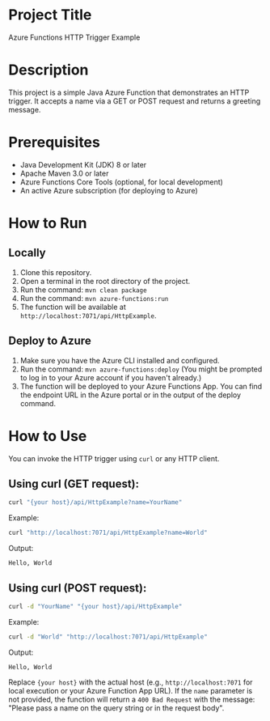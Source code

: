 # Project Title
Azure Functions HTTP Trigger Example

# Description
This project is a simple Java Azure Function that demonstrates an HTTP trigger. It accepts a name via a GET or POST request and returns a greeting message.

# Prerequisites
- Java Development Kit (JDK) 8 or later
- Apache Maven 3.0 or later
- Azure Functions Core Tools (optional, for local development)
- An active Azure subscription (for deploying to Azure)

# How to Run

## Locally
1. Clone this repository.
2. Open a terminal in the root directory of the project.
3. Run the command: `mvn clean package`
4. Run the command: `mvn azure-functions:run`
5. The function will be available at `http://localhost:7071/api/HttpExample`.

## Deploy to Azure
1. Make sure you have the Azure CLI installed and configured.
2. Run the command: `mvn azure-functions:deploy`
   (You might be prompted to log in to your Azure account if you haven't already.)
3. The function will be deployed to your Azure Functions App. You can find the endpoint URL in the Azure portal or in the output of the deploy command.

# How to Use
You can invoke the HTTP trigger using `curl` or any HTTP client.

## Using curl (GET request):
```bash
curl "{your host}/api/HttpExample?name=YourName"
```
Example:
```bash
curl "http://localhost:7071/api/HttpExample?name=World"
```
Output:
```
Hello, World
```

## Using curl (POST request):
```bash
curl -d "YourName" "{your host}/api/HttpExample"
```
Example:
```bash
curl -d "World" "http://localhost:7071/api/HttpExample"
```
Output:
```
Hello, World
```

Replace `{your host}` with the actual host (e.g., `http://localhost:7071` for local execution or your Azure Function App URL).
If the `name` parameter is not provided, the function will return a `400 Bad Request` with the message: "Please pass a name on the query string or in the request body".
